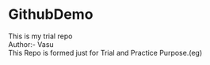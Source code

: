 # GithubDemo
This is my trial repo 
<br>
Author:- Vasu
<br>
This Repo is formed just for Trial and Practice Purpose.(eg)
